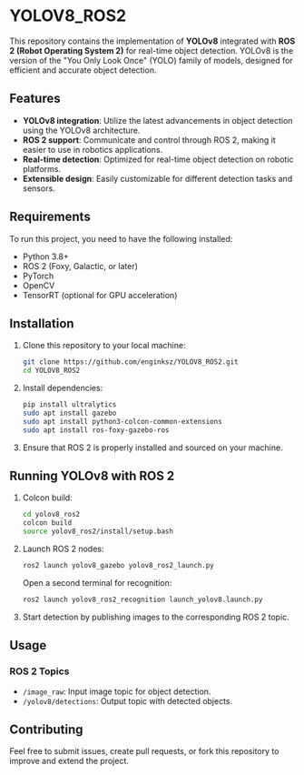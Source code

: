 # YOLOV8_ROS2

This repository contains the implementation of **YOLOv8** integrated with **ROS 2 (Robot Operating System 2)** for real-time object detection. YOLOv8 is the version of the "You Only Look Once" (YOLO) family of models, designed for efficient and accurate object detection.

## Features

- **YOLOv8 integration**: Utilize the latest advancements in object detection using the YOLOv8 architecture.
- **ROS 2 support**: Communicate and control through ROS 2, making it easier to use in robotics applications.
- **Real-time detection**: Optimized for real-time object detection on robotic platforms.
- **Extensible design**: Easily customizable for different detection tasks and sensors.

## Requirements

To run this project, you need to have the following installed:

- Python 3.8+
- ROS 2 (Foxy, Galactic, or later)
- PyTorch
- OpenCV
- TensorRT (optional for GPU acceleration)

## Installation

1. Clone this repository to your local machine:

    ```bash
    git clone https://github.com/enginksz/YOLOV8_ROS2.git
    cd YOLOV8_ROS2
    ```

2. Install dependencies:

    ```bash
    pip install ultralytics
    sudo apt install gazebo
    sudo apt install python3-colcon-common-extensions
    sudo apt install ros-foxy-gazebo-ros
    ```

3. Ensure that ROS 2 is properly installed and sourced on your machine.

## Running YOLOv8 with ROS 2

1. Colcon build:

    ```bash
    cd yolov8_ros2
    colcon build
    source yolov8_ros2/install/setup.bash
    ```

2. Launch ROS 2 nodes:

    ```bash
    ros2 launch yolov8_gazebo yolov8_ros2_launch.py
    ```

    Open a second terminal for recognition:

    ```bash
    ros2 launch yolov8_ros2_recognition launch_yolov8.launch.py
    ```

3. Start detection by publishing images to the corresponding ROS 2 topic.

## Usage

### ROS 2 Topics

- `/image_raw`: Input image topic for object detection.
- `/yolov8/detections`: Output topic with detected objects.

## Contributing

Feel free to submit issues, create pull requests, or fork this repository to improve and extend the project.
